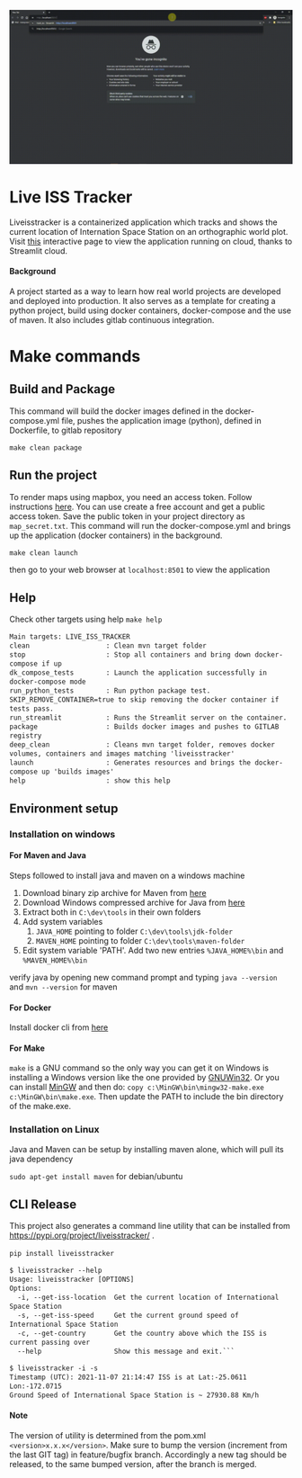 ![sample application](output-streamlit.gif)


# Live ISS Tracker

Liveisstracker is a containerized application which tracks and shows the current location of Internation Space Station on an orthographic world plot.
Visit [this](https://share.streamlit.io/manojmanivannan/liveisstracker-streamlit/track_iss.py) interactive page to view the application running on cloud, thanks to Streamlit cloud.

#### Background

A project started as a way to learn how real world projects are developed and deployed into production.
It also serves as a template for creating a python project, build using docker containers, docker-compose and the use of maven. It also includes gitlab continuous integration.

# Make commands

##  Build and Package
This command will build the docker images defined in the docker-compose.yml file, pushes the application image (python), defined in Dockerfile, to gitlab repository
```
make clean package
```

## Run the project
To render maps using mapbox, you need an access token. Follow instructions [here](https://docs.mapbox.com/help/getting-started/access-tokens/). You can use create a free account and get a public access token. Save the public token in your project directory as ```map_secret.txt```. 
This command will run the docker-compose.yml and brings up the application (docker containers) in the background.
```
make clean launch
```
then go to your web browser at ```localhost:8501``` to view the application

## Help
Check other targets using help ```make help```
```
Main targets: LIVE_ISS_TRACKER
clean                   : Clean mvn target folder
stop                    : Stop all containers and bring down docker-compose if up
dk_compose_tests        : Launch the application successfully in docker-compose mode
run_python_tests        : Run python package test. SKIP_REMOVE_CONTAINER=true to skip removing the docker container if tests pass.
run_streamlit           : Runs the Streamlit server on the container.
package                 : Builds docker images and pushes to GITLAB registry
deep_clean              : Cleans mvn target folder, removes docker volumes, containers and images matching 'liveisstracker'
launch                  : Generates resources and brings the docker-compose up 'builds images'
help                    : show this help
```

## Environment setup

### Installation on windows

#### For Maven and Java

Steps followed to install java and maven on a windows machine

1. Download binary zip archive for Maven from [here](https://maven.apache.org/download.cgi)
2. Download Windows compressed archive for Java from [here](https://www.oracle.com/java/technologies/javase-jdk14-downloads.html)
3. Extract both in ```C:\dev\tools``` in their own folders
4. Add system variables
    1. ```JAVA_HOME``` pointing to folder ```C:\dev\tools\jdk-folder```
    2. ```MAVEN_HOME``` pointing to folder ```C:\dev\tools\maven-folder```
5. Edit system variable 'PATH'. Add two new entries ```%JAVA_HOME%\bin``` and ```%MAVEN_HOME%\bin```

verify java by opening new command prompt and typing ```java --version``` and ```mvn --version``` for maven

#### For Docker

Install docker cli from [here](https://docs.docker.com/toolbox/toolbox_install_windows/)

#### For Make

```make``` is a GNU command so the only way you can get it on Windows is installing a Windows version like the one provided by [GNUWin32](http://gnuwin32.sourceforge.net/packages/make.htm). Or you can install [MinGW](http://www.mingw.org/) and then do: ```copy c:\MinGW\bin\mingw32-make.exe c:\MinGW\bin\make.exe```. Then update the PATH to include the bin directory of the make.exe.

### Installation on Linux

Java and Maven can be setup by installing maven alone, which will pull its java dependency

```sudo apt-get install maven``` for debian/ubuntu

## CLI Release 

This project also generates a command line utility that can be installed from https://pypi.org/project/liveisstracker/ .

```pip install liveisstracker```

```
$ liveisstracker --help
Usage: liveisstracker [OPTIONS]
Options:
  -i, --get-iss-location  Get the current location of International Space Station
  -s, --get-iss-speed     Get the current ground speed of International Space Station
  -c, --get-country       Get the country above which the ISS is current passing over
  --help                  Show this message and exit.```
```

```
$ liveisstracker -i -s
Timestamp (UTC): 2021-11-07 21:14:47 ISS is at Lat:-25.0611 Lon:-172.0715
Ground Speed of International Space Station is ~ 27930.88 Km/h
```

#### Note

The version of utility is determined from the pom.xml ```<version>x.x.x</version>```. Make sure to bump the version (increment from the last GIT tag) in feature/bugfix branch. Accordingly a new tag should be released, to the same bumped version, after the branch is merged.